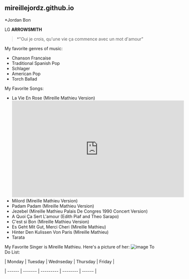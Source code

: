 ## mireillejordz.github.io
*Jordan Bon

LG **ARROWSMITH**
>*"Oui je crois, qu'une vie ça commence avec un mot d'amour"

My favorite genres of music:
- Chanson Francaise
- Traditional Spanish Pop
- Schlager 
- American Pop
- Torch Ballad

My Favorite Songs:

- La Vie En Rose (Mireille Mathieu Version) <iframe width="560" height="315" src="https://www.youtube.com/embed/IHZuKSJZACg" title="YouTube video player" frameborder="0" allow="accelerometer; autoplay; clipboard-write; encrypted-media; gyroscope; picture-in-picture; web-share" allowfullscreen></iframe>
- Milord (Mireille Mathieu Version)
- Padam Padam (Mireille Mathieu Version)
- Jezebel (Mireille Mathieu Palais De Congres 1990 Concert Version)
- A Quoi Ça Sert L'amour (Edith Piaf and Theo Sarapo)
- C'est si Bon (Mireille Mathieu Version)
- Es Geht Mit Gut, Merci Cheri (Mireille Mathieu)
- Hinter Den Kulissen Von Paris (Mireille Mathieu)
- Tarata






My Favorite Singer is Mireille Mathieu.
Here's a picture of her:
![image](https://user-images.githubusercontent.com/122245125/211964766-4f199e1e-d14c-4c16-b6e9-967b7ea6d57a.png)
To Do List:

| Monday | Tuesday | Wednseday | Thursday | Friday |

| ------ | ------- | --------- | -------- | ------ |
